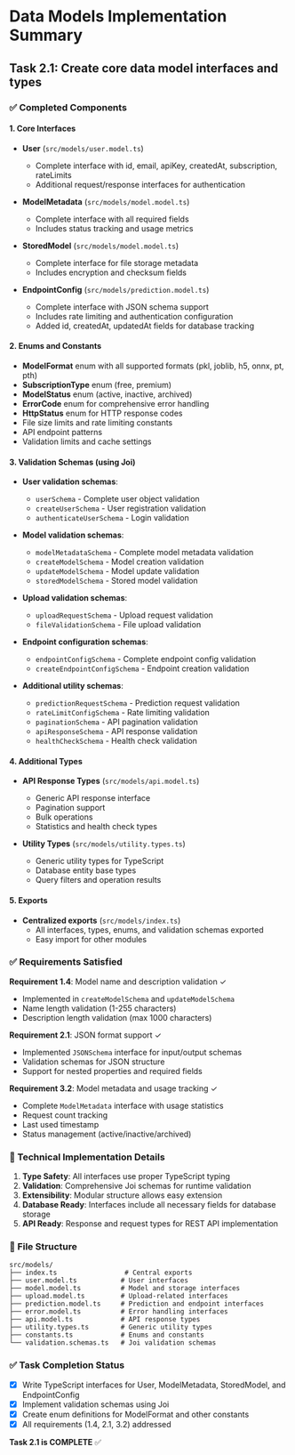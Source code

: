 # Data Models Implementation Summary

## Task 2.1: Create core data model interfaces and types

### ✅ Completed Components

#### 1. Core Interfaces
- **User** (`src/models/user.model.ts`)
  - Complete interface with id, email, apiKey, createdAt, subscription, rateLimits
  - Additional request/response interfaces for authentication

- **ModelMetadata** (`src/models/model.model.ts`)
  - Complete interface with all required fields
  - Includes status tracking and usage metrics

- **StoredModel** (`src/models/model.model.ts`)
  - Complete interface for file storage metadata
  - Includes encryption and checksum fields

- **EndpointConfig** (`src/models/prediction.model.ts`)
  - Complete interface with JSON schema support
  - Includes rate limiting and authentication configuration
  - Added id, createdAt, updatedAt fields for database tracking

#### 2. Enums and Constants
- **ModelFormat** enum with all supported formats (pkl, joblib, h5, onnx, pt, pth)
- **SubscriptionType** enum (free, premium)
- **ModelStatus** enum (active, inactive, archived)
- **ErrorCode** enum for comprehensive error handling
- **HttpStatus** enum for HTTP response codes
- File size limits and rate limiting constants
- API endpoint patterns
- Validation limits and cache settings

#### 3. Validation Schemas (using Joi)
- **User validation schemas**:
  - `userSchema` - Complete user object validation
  - `createUserSchema` - User registration validation
  - `authenticateUserSchema` - Login validation

- **Model validation schemas**:
  - `modelMetadataSchema` - Complete model metadata validation
  - `createModelSchema` - Model creation validation
  - `updateModelSchema` - Model update validation
  - `storedModelSchema` - Stored model validation

- **Upload validation schemas**:
  - `uploadRequestSchema` - Upload request validation
  - `fileValidationSchema` - File upload validation

- **Endpoint configuration schemas**:
  - `endpointConfigSchema` - Complete endpoint config validation
  - `createEndpointConfigSchema` - Endpoint creation validation

- **Additional utility schemas**:
  - `predictionRequestSchema` - Prediction request validation
  - `rateLimitConfigSchema` - Rate limiting validation
  - `paginationSchema` - API pagination validation
  - `apiResponseSchema` - API response validation
  - `healthCheckSchema` - Health check validation

#### 4. Additional Types
- **API Response Types** (`src/models/api.model.ts`)
  - Generic API response interface
  - Pagination support
  - Bulk operations
  - Statistics and health check types

- **Utility Types** (`src/models/utility.types.ts`)
  - Generic utility types for TypeScript
  - Database entity base types
  - Query filters and operation results

#### 5. Exports
- **Centralized exports** (`src/models/index.ts`)
  - All interfaces, types, enums, and validation schemas exported
  - Easy import for other modules

### ✅ Requirements Satisfied

**Requirement 1.4**: Model name and description validation ✓
- Implemented in `createModelSchema` and `updateModelSchema`
- Name length validation (1-255 characters)
- Description length validation (max 1000 characters)

**Requirement 2.1**: JSON format support ✓
- Implemented `JSONSchema` interface for input/output schemas
- Validation schemas for JSON structure
- Support for nested properties and required fields

**Requirement 3.2**: Model metadata and usage tracking ✓
- Complete `ModelMetadata` interface with usage statistics
- Request count tracking
- Last used timestamp
- Status management (active/inactive/archived)

### 🔧 Technical Implementation Details

1. **Type Safety**: All interfaces use proper TypeScript typing
2. **Validation**: Comprehensive Joi schemas for runtime validation
3. **Extensibility**: Modular structure allows easy extension
4. **Database Ready**: Interfaces include all necessary fields for database storage
5. **API Ready**: Response and request types for REST API implementation

### 📁 File Structure
```
src/models/
├── index.ts                 # Central exports
├── user.model.ts           # User interfaces
├── model.model.ts          # Model and storage interfaces
├── upload.model.ts         # Upload-related interfaces
├── prediction.model.ts     # Prediction and endpoint interfaces
├── error.model.ts          # Error handling interfaces
├── api.model.ts            # API response types
├── utility.types.ts        # Generic utility types
├── constants.ts            # Enums and constants
└── validation.schemas.ts   # Joi validation schemas
```

### ✅ Task Completion Status
- [x] Write TypeScript interfaces for User, ModelMetadata, StoredModel, and EndpointConfig
- [x] Implement validation schemas using Joi
- [x] Create enum definitions for ModelFormat and other constants
- [x] All requirements (1.4, 2.1, 3.2) addressed

**Task 2.1 is COMPLETE** ✅